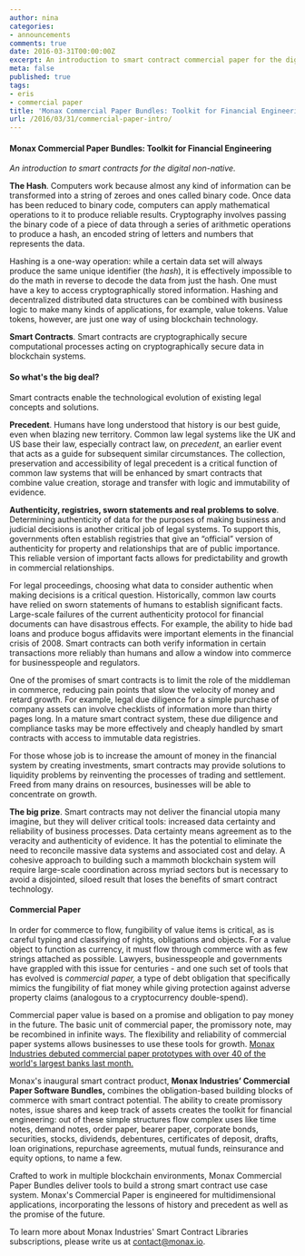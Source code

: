 ```yaml
---
author: nina
categories:
- announcements
comments: true
date: 2016-03-31T00:00:00Z
excerpt: An introduction to smart contract commercial paper for the digital non-native.
meta: false
published: true
tags:
- eris
- commercial paper
title: 'Monax Commercial Paper Bundles: Toolkit for Financial Engineering'
url: /2016/03/31/commercial-paper-intro/
---
```


#### Monax Commercial Paper Bundles: Toolkit for Financial Engineering

*An introduction to smart contracts for the digital non-native.*

**The Hash**. Computers work because almost any kind of information can be transformed into a string of zeroes and ones called binary code. Once data has been reduced to binary code, computers can apply mathematical operations to it to produce reliable results. Cryptography involves passing the binary code of a piece of data through a series of arithmetic operations to produce a hash, an encoded string of letters and numbers that represents the data.

Hashing is a one-way operation: while a certain data set will always produce the same unique identifier (the *hash*), it is effectively impossible to do the math in reverse to decode the data from just the hash. One must have a key to access cryptographically stored information. Hashing and decentralized distributed data structures can be combined with business logic to make many kinds of applications, for example, value tokens. Value tokens, however, are just one way of using blockchain technology.

**Smart Contracts**. Smart contracts are cryptographically secure computational processes acting on cryptographically secure data in blockchain systems.

#### So what's the big deal?
Smart contracts enable the technological evolution of existing legal concepts and solutions.

**Precedent**. Humans have long understood that history is our best guide, even when blazing new territory. Common law legal systems like the UK and US base their law, especially contract law, on *precedent*, an earlier event that acts as a guide for subsequent similar circumstances. The collection, preservation and accessibility of legal precedent is a critical function of common law systems that will be enhanced by smart contracts that combine value creation, storage and transfer with logic and immutability of evidence.

**Authenticity, registries, sworn statements and real problems to solve**. Determining authenticity of data for the purposes of making business and judicial decisions is another critical job of legal systems. To support this, governments often establish registries that give an “official” version of authenticity for property and relationships that are of public importance. This reliable version of important facts allows for predictability and growth in commercial relationships.

For legal proceedings, choosing what data to consider authentic when making decisions is a critical question. Historically, common law courts have relied on sworn statements of humans to establish significant facts. Large-scale failures of the current authenticity protocol for financial documents can have disastrous effects. For example, the ability to hide bad loans and produce bogus affidavits were important elements in the financial crisis of 2008. Smart contracts can both verify information in certain transactions more reliably than humans and allow a window into commerce for businesspeople and regulators.

One of the promises of smart contracts is to limit the role of the middleman in commerce, reducing pain points that slow the velocity of money and retard growth. For example, legal due diligence for a simple purchase of company assets can involve checklists of information more than thirty pages long. In a mature smart contract system, these due diligence and compliance tasks may be more effectively and cheaply handled by smart contracts with access to immutable data registries.

For those whose job is to increase the amount of money in the financial system by creating investments, smart contracts may provide solutions to liquidity problems by reinventing the processes of trading and settlement. Freed from many drains on resources, businesses will be able to concentrate on growth.

**The big prize**. Smart contracts may not deliver the financial utopia many imagine, but they will deliver critical tools: increased data certainty and reliability of business processes. Data certainty means agreement as to the veracity and authenticity of evidence. It has the potential to eliminate the need to reconcile massive data systems and associated cost and delay. A cohesive approach to building such a mammoth blockchain system will require large-scale coordination across myriad sectors but is necessary to avoid a disjointed, siloed result that loses the benefits of smart contract technology.

#### Commercial Paper

In order for commerce to flow, fungibility of value items is critical, as is careful typing and classifying of rights, obligations and objects. For a value object to function as currency, it must flow through commerce with as few strings attached as possible. Lawyers, businesspeople and governments have grappled with this issue for centuries - and one such set of tools that has evolved is *commercial paper,* a type of debt obligation that specifically mimics the fungibility of fiat money while giving protection against adverse property claims (analogous to a cryptocurrency double-spend).

Commercial paper value is based on a promise and obligation to pay money in the future. The basic unit of commercial paper, the promissory note, may be recombined in infinite ways. The flexibility and reliability of commercial paper systems allows businesses to use these tools for growth. [Monax Industries debuted commercial paper prototypes with over 40 of the world's largest banks last month.](/blog/2016/03/03/r3/)

Monax's inaugural smart contract product, **Monax Industries’ Commercial Paper Software Bundles,** combines the obligation-based building blocks of commerce with smart contract potential. The ability to create promissory notes, issue shares and keep track of assets creates the toolkit for financial engineering: out of these simple structures flow complex uses like time notes, demand notes, order paper, bearer paper, corporate bonds, securities, stocks, dividends, debentures, certificates of deposit, drafts, loan originations, repurchase agreements, mutual funds, reinsurance and equity options, to name a few.

Crafted to work in multiple blockchain environments, Monax Commercial Paper Bundles deliver tools to build a strong smart contract use case system. Monax's Commercial Paper is engineered for multidimensional applications, incorporating the lessons of history and precedent as well as the promise of the future.

To learn more about Monax Industries' Smart Contract Libraries subscriptions, please write us at [contact@monax.io](mailto:contact@monax.io).

